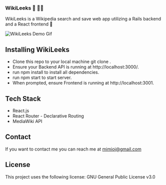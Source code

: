 
### WikiLeeks 🧠 👩‍🏫

WikiLeeks is a Wikipedia search and save web app utilizing a Rails backend and a React frontend  🧠


![WikiLeeks Demo Gif](WikiLeeks-Demo.gif)


## Installing WikiLeeks
- Clone this repo to your local machine git clone <this-repo-url>.
- Ensure your Backend API is running at http://localhost:3000/.
- run npm install to install all dependencies.
- run npm start to start server.
- When prompted, ensure Frontend is running at http://localhost:3001.

## Tech Stack
- React.js
- React Router - Declarative Routing
- MediaWiki API

## Contact
If you want to contact me you can reach me at mimioj@gmail.com

## License
This project uses the following license: GNU General Public License v3.0
